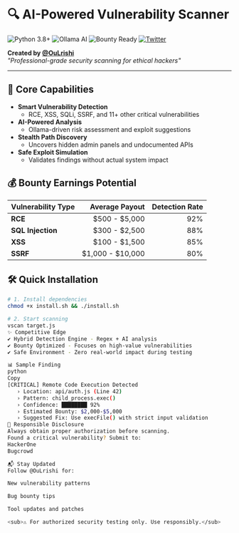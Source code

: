 # 🔍 AI-Powered Vulnerability Scanner

![Python 3.8+](https://img.shields.io/badge/Python-3.8+-blue?logo=python)
![Ollama AI](https://img.shields.io/badge/Ollama_AI-Integrated-green?logo=ollama)
![Bounty Ready](https://img.shields.io/badge/Bounty_Ready-$$$-yellow)
[![Twitter](https://img.shields.io/twitter/follow/OuLrishi?style=social&logo=twitter)](https://x.com/OuLrishi)

**Created by [@OuLrishi](https://x.com/OuLrishi)**  
*"Professional-grade security scanning for ethical hackers"*

---

## 🚀 Core Capabilities
- **Smart Vulnerability Detection**  
  - RCE, XSS, SQLi, SSRF, and 11+ other critical vulnerabilities
- **AI-Powered Analysis**  
  - Ollama-driven risk assessment and exploit suggestions
- **Stealth Path Discovery**  
  - Uncovers hidden admin panels and undocumented APIs
- **Safe Exploit Simulation**  
  - Validates findings without actual system impact

## 💰 Bounty Earnings Potential
| Vulnerability Type | Average Payout | Detection Rate |
|--------------------|----------------:|----------------:|
| **RCE**            | $500 - $5,000   | 92%             |
| **SQL Injection**  | $300 - $2,500   | 88%             |
| **XSS**            | $100 - $1,500   | 85%             |
| **SSRF**           | $1,000 - $10,000| 80%             |

## 🛠️ Quick Installation
```bash
# 1. Install dependencies
chmod +x install.sh && ./install.sh

# 2. Start scanning
vscan target.js
✨ Competitive Edge
✔ Hybrid Detection Engine - Regex + AI analysis
✔ Bounty Optimized - Focuses on high-value vulnerabilities
✔ Safe Environment - Zero real-world impact during testing

📊 Sample Finding
python
Copy
[CRITICAL] Remote Code Execution Detected
   › Location: api/auth.js (Line 42)
   › Pattern: child_process.exec()
   › Confidence: ████████ 92%
   › Estimated Bounty: $2,000-$5,000
   › Suggested Fix: Use execFile() with strict input validation
🚨 Responsible Disclosure
Always obtain proper authorization before scanning.
Found a critical vulnerability? Submit to:
HackerOne
Bugcrowd

📬 Stay Updated
Follow @OuLrishi for:

New vulnerability patterns

Bug bounty tips

Tool updates and patches

<sub>⚠️ For authorized security testing only. Use responsibly.</sub>
